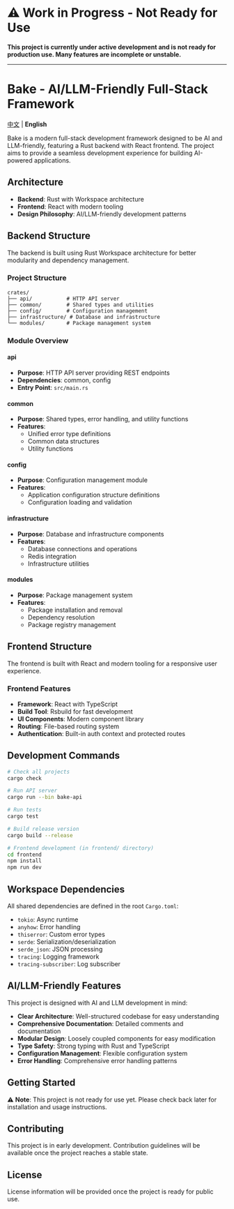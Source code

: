 # ⚠️ Work in Progress - Not Ready for Use

**This project is currently under active development and is not ready for production use. Many features are incomplete or unstable.**

---

# Bake - AI/LLM-Friendly Full-Stack Framework

[中文](README.zh.md) | **English**

Bake is a modern full-stack development framework designed to be AI and LLM-friendly, featuring a Rust backend with React frontend. The project aims to provide a seamless development experience for building AI-powered applications.

## Architecture

- **Backend**: Rust with Workspace architecture
- **Frontend**: React with modern tooling
- **Design Philosophy**: AI/LLM-friendly development patterns

## Backend Structure

The backend is built using Rust Workspace architecture for better modularity and dependency management.

### Project Structure

```
crates/
├── api/           # HTTP API server
├── common/        # Shared types and utilities
├── config/        # Configuration management
├── infrastructure/ # Database and infrastructure
└── modules/       # Package management system
```

### Module Overview

#### api
- **Purpose**: HTTP API server providing REST endpoints
- **Dependencies**: common, config
- **Entry Point**: `src/main.rs`

#### common
- **Purpose**: Shared types, error handling, and utility functions
- **Features**: 
  - Unified error type definitions
  - Common data structures
  - Utility functions

#### config
- **Purpose**: Configuration management module
- **Features**: 
  - Application configuration structure definitions
  - Configuration loading and validation

#### infrastructure
- **Purpose**: Database and infrastructure components
- **Features**: 
  - Database connections and operations
  - Redis integration
  - Infrastructure utilities

#### modules
- **Purpose**: Package management system
- **Features**: 
  - Package installation and removal
  - Dependency resolution
  - Package registry management

## Frontend Structure

The frontend is built with React and modern tooling for a responsive user experience.

### Frontend Features

- **Framework**: React with TypeScript
- **Build Tool**: Rsbuild for fast development
- **UI Components**: Modern component library
- **Routing**: File-based routing system
- **Authentication**: Built-in auth context and protected routes

## Development Commands

```bash
# Check all projects
cargo check

# Run API server
cargo run --bin bake-api

# Run tests
cargo test

# Build release version
cargo build --release

# Frontend development (in frontend/ directory)
cd frontend
npm install
npm run dev
```

## Workspace Dependencies

All shared dependencies are defined in the root `Cargo.toml`:

- `tokio`: Async runtime
- `anyhow`: Error handling
- `thiserror`: Custom error types
- `serde`: Serialization/deserialization
- `serde_json`: JSON processing
- `tracing`: Logging framework
- `tracing-subscriber`: Log subscriber

## AI/LLM-Friendly Features

This project is designed with AI and LLM development in mind:

- **Clear Architecture**: Well-structured codebase for easy understanding
- **Comprehensive Documentation**: Detailed comments and documentation
- **Modular Design**: Loosely coupled components for easy modification
- **Type Safety**: Strong typing with Rust and TypeScript
- **Configuration Management**: Flexible configuration system
- **Error Handling**: Comprehensive error handling patterns

## Getting Started

⚠️ **Note**: This project is not ready for use yet. Please check back later for installation and usage instructions.

## Contributing

This project is in early development. Contribution guidelines will be available once the project reaches a stable state.

## License

License information will be provided once the project is ready for public use.
